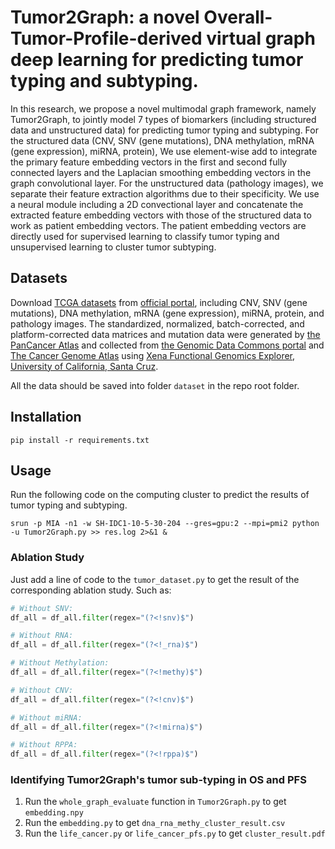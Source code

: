 # Tumor2Graph: a novel Overall-Tumor-Profile-derived virtual graph deep learning for predicting tumor typing and subtyping.

In this research, we propose a novel multimodal graph framework, namely Tumor2Graph, to jointly model 7 types of biomarkers (including structured data and unstructured data) for predicting tumor typing and subtyping. For the structured data (CNV, SNV (gene mutations), DNA methylation, mRNA (gene expression), miRNA, protein), We use element-wise add to integrate the primary feature embedding vectors in the first and second fully connected layers and the Laplacian smoothing embedding vectors in the graph convolutional layer. For the unstructured data (pathology images), we separate their feature extraction algorithms due to their specificity. We use a neural module including a 2D convectional layer and concatenate the extracted feature embedding vectors with those of the structured data to work as patient embedding vectors. The patient embedding vectors are directly used for supervised learning to classify tumor typing and unsupervised learning to cluster tumor subtyping.


## Datasets

Download [TCGA datasets](https://gdc.cancer.gov/about-data/publications/pancanatlas) from [official portal](https://www.cancer.gov/about-nci/organization/ccg/research/structural-genomics/tcga), including CNV, SNV (gene mutations), DNA methylation, mRNA (gene expression), miRNA, protein, and pathology images. The standardized, normalized, batch-corrected, and platform-corrected data matrices and mutation data were generated by [the PanCancer Atlas](https://www.cell.com/pb-assets/consortium/pancanceratlas/pancani3/index.html) and collected from [the Genomic Data Commons portal](https://gdc.cancer.gov/about-data/publications/pancanatlas) and [The Cancer Genome Atlas](https://www.cancer.gov/about-nci/organization/ccg/research/structural-genomics/tcga) using [Xena Functional Genomics Explorer](https://xenabrowser.net/), [University of California, Santa Cruz](https://www.ucsc.edu/). 

All the data should be saved into folder `dataset` in the repo root folder.


## Installation

```
pip install -r requirements.txt
```


## Usage

Run the following code on the computing cluster to predict the results of tumor typing and subtyping.

```
srun -p MIA -n1 -w SH-IDC1-10-5-30-204 --gres=gpu:2 --mpi=pmi2 python -u Tumor2Graph.py >> res.log 2>&1 &
```


### Ablation Study

Just add a line of code to the `tumor_dataset.py` to get the result of the corresponding ablation study. Such as:

```python
# Without SNV:
df_all = df_all.filter(regex="(?<!snv)$")

# Without RNA:
df_all = df_all.filter(regex="(?<!_rna)$")

# Without Methylation:
df_all = df_all.filter(regex="(?<!methy)$")

# Without CNV:
df_all = df_all.filter(regex="(?<!cnv)$")

# Without miRNA:
df_all = df_all.filter(regex="(?<!mirna)$")

# Without RPPA:
df_all = df_all.filter(regex="(?<!rppa)$")
```


### Identifying Tumor2Graph's tumor sub-typing in OS and PFS

1. Run the `whole_graph_evaluate` function in `Tumor2Graph.py` to get `embedding.npy`
2. Run the `embedding.py` to get `dna_rna_methy_cluster_result.csv`
3. Run the `life_cancer.py` or `life_cancer_pfs.py` to get `cluster_result.pdf`
